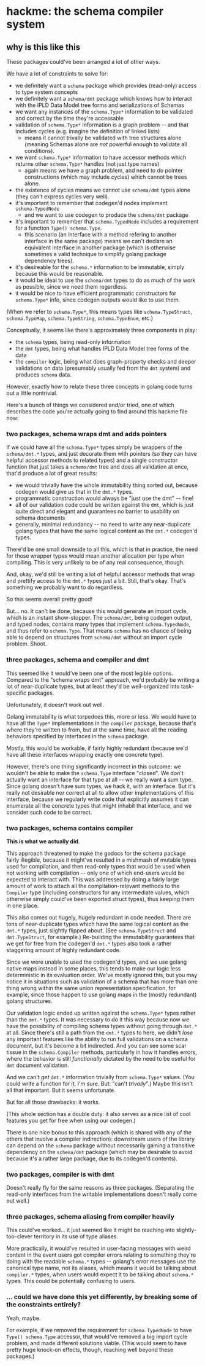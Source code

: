 hackme: the schema compiler system
==================================


why is this like this
---------------------

These packages could've been arranged a lot of other ways.

We have a lot of constraints to solve for:

- we definitely want a `schema` package which provides (read-only) access to type system concepts
- we definitely want a `schema/dmt` package which knows how to interact with the IPLD Data Model tree forms and serializations of Schemas
- we want any instances of the `schema.Type*` information to be validated and correct by the time they're accessable
- validation of `schema.Type*` information is a graph problem -- and that includes cycles (e.g. imagine the definition of linked lists)
	- means it cannot trivally be validated with tree structures alone (meaning Schemas alone are *not* powerful enough to validate all conditions).
- we want `schema.Type*` information to have accessor methods which returns other `schema.Type*` handles (not just type names)
	- again means we have a graph problem, and need to do pointer constructions (which may include cycles) which cannot be trees alone.
- the existence of cycles means we cannot use `schema/dmt` types alone (they can't express cycles very well).
- it's important to remember that codegen'd nodes implement `schema.TypedNode`
	- and we want to use codegen to produce the `schema/dmt` package
- it's important to remember that `schema.TypedNode` includes a requirement for a function `Type() schema.Type`.
	- this scenario (an interface with a method refering to another interface in the same package) means we can't declare an equivalent interface in another package (which is otherwise sometimes a valid technique to simplify golang package dependency trees).
- it's desireable for the `schema.*` information to be immutable, simply because this would be reasonable.
- it would be ideal to use the `schema/dmt` types to do as much of the work as possible, since we need them regardless.
- it would be nice to have efficient programmatic constructors for `schema.Type*` info, since codegen outputs would like to use them.

(When we refer to `schema.Type*`, this means types like `schema.TypeStruct`, `schema.TypeMap`, `schema.TypeString`, `schema.TypeEnum`, etc.)

Conceptually, it seems like there's approximately three components in play:

- the `schema` types, being read-only information
- the `dmt` types, being what handles IPLD Data Model tree forms of the data
- the `compiler` logic, being what does graph-property checks and deeper validations on data (presumably usually fed from the `dmt` system) and produces `schema` data.

However, exactly how to relate these three concepts in golang code turns out a little nontrivial.

Here's a bunch of things we considered and/or tried,
one of which describes the code you're actually going to find around this hackme file now:

### two packages, schema wraps dmt and adds pointers

If we could have all the `schema.Type*` types simply be wrappers of the `schema/dmt.*` types,
and just decorate them with pointers (so they can have helpful accessor methods to related types)
and a single constructor function that just takes a `schema/dmt` tree and does all validation at once,
that'd produce a lot of great results:

- we would trivially have the whole immutability thing sorted out, because codegen would give us that in the `dmt.*` types.
- programmatic construction would always be "just use the dmt" -- fine!
- all of our validation code could be written against the `dmt`, which is just quite direct and elegant and guarantees no barrier to usability on schema documents
- generally, minimal redundancy -- no need to write any near-duplicate golang types that have the same logical content as the `dmt.*` codegen'd types.

There'd be one small downside to all this, which is that in practice,
the need for those wrapper types would mean another allocation per type when compiling.
This is very unlikely to be of any real consequence, though.

And, okay, we'd still be writing a lot of helpful accessor methods that wrap and prettify access to the `dmt.*` types just a bit.
Still, that's okay.  That's something we probably want to do regardless.

So this seems overall pretty good!

But... no.  It can't be done, because this would generate an import cycle, which is an instant show-stopper.
The `schema/dmt`, being codegen output, and typed nodes, contains many types that implement `schema.TypedNode`, and thus refer to `schema.Type`.
That means `schema` has no chance of being able to depend on structures from `schema/dmt` without an import cycle problem.
Shoot.

### three packages, schema and compiler and dmt

This seemed like it would've been one of the most legible options.
Compared to the "schema wraps dmt" approach, we'd probably be writing a lot of near-duplicate types,
but at least they'd be well-organized into task-specific packages.

Unfortunately, it doesn't work out well.

Golang immutability is what torpedoes this, more or less.
We would have to have all the `Type*` implementations in the `compiler` package,
because that's where they're written to from,
but at the same time, have all the reading behaviors specified by interfaces in the `schema` package.

Mostly, this would be workable, if fairly highly redundant
(because we'd have all these interfaces wrapping exactly one concrete type).

However, there's one thing significantly incorrect in this outcome:
we wouldn't be able to make the `schema.Type` interface "closed".
We don't actually want an interface for that type at all -- we really want a sum type.
Since golang doesn't have sum types, we hack it, with an interface.
But it's really not desirable nor correct at all to allow other implementations of this interface,
because we regularly write code that explicitly assumes it can enumerate all the concrete types that might inhabit that interface,
and we consider such code to be correct.

### two packages, schema contains compiler

**This is what we actually did**.

This approach threatened to make the godocs for the schema package fairly illegible,
because it might've resulted in a mishmash of mutable types used for compilation,
and then read-only types that would be used when not working with compilation --
only one of which end-users would be expected to interact with.
This was addressed by doing a fairly large amount of work to attach all the compilation-relevant
methods to the `Compiler` type (including constructors for any intermediate values, which otherwise simply could've been exported struct types),
thus keeping them in one place.

This also comes out hugely, hugely redundant in code needed.
There are tons of near-duplicate types which have the same logical content as the `dmt.*` types,
just slightly flipped about.  (See `schema.TypeStruct` and `dmt.TypeStruct`, for example.)
Re-building the immutability guarantees that we get for free from the codegen'd `dmt.*` types also
took a rather staggering amount of highly redundant code.

Since we were unable to used the codegen'd types, and we use golang native maps instead in some places,
this tends to make our logic less deterministic in its evaluation order.
We've mostly ignored this, but you may notice it in situations such as validation of a schema
that has more than one thing wrong within the same union representation specification, for example,
since those happen to use golang maps in the (mostly redundant) golang structures.

Our validation logic ended up written against the `schema.Type*` types rather than the `dmt.*` types.
It was necessary to do it this way because now we have the possibility of compiling schema types without going through `dmt.*` at all.
Since there's still a path from the `dmt.*` types to here, we didn't _lose_ any important features
like the ability to run full validations on a schema document, but it's become a bit indirected.
And you can see some scar tissue in the `schema.Compiler` methods, particularly in how it handles errors,
where the behavior is still _functionally_ dictated by the need to be useful for `dmt` document validation.

And we can't *get* `dmt.*` information trivially from `schema.Type*` values.
(You could write a function for it, I'm sure.  But: "can't _trivally_".)
Maybe this isn't all that important.  But it seems unfortunate.

But for all those drawbacks: it works.

(This whole section has a double duty: it also serves as a nice list
of cool features you get for free when using our codegen.)

There is one nice bonus to this approach
(which is shared with any of the others that involve a compiler indirection):
downstream users of the library can depend on the `schema` package
without necessarily gaining a transitive dependency on the `schema/dmt` package
(which may be desirable to avoid because it's a rather large package, due to its codegen'd contents).

### two packages, compiler is with dmt

Doesn't really fly for the same reasons as three packages.
(Separating the read-only interfaces from the writable implementations doesn't really come out well.)

### three packages, schema aliasing from compiler heavily

This could've worked... it just seemed like it might be reaching into slightly-too-clever territory in its use of type aliases.

More practically, it would've resulted in user-facing messages with weird content
in the event users got compiler errors relating to something they're doing with the readable `schema.*` types --
golang's error messages use the canonical type name, not its aliases,
which means it would be talking about `compiler.*` types, when users would expect it to be talking about `schema.*` types.
This could be potentially confusing to users.

### ... could we have done this yet differently, by breaking some of the constraints entirely?

Yeah, maybe.

For example, if we removed the requirement for `schema.TypedNode` to have `Type() schema.Type` accessor,
that would've removed a big import cycle problem, and made different solutions viable.
(This would seem to have pretty huge knock-on effects, though, reaching well beyond these packages.)
